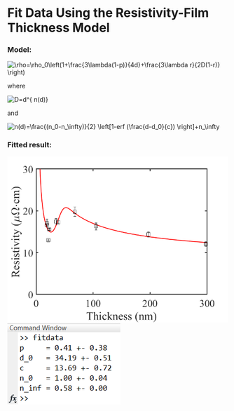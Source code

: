 # Fit Data Using the Resistivity-Film Thickness Model

### Model:

<img src="https://latex.codecogs.com/gif.latex?\bg_white&space;\rho=\rho_0\left(1&plus;\frac{3\lambda(1-p)}{4d}&plus;\frac{3\lambda&space;r}{2D(1-r)}&space;\right)" title="\rho=\rho_0\left(1+\frac{3\lambda(1-p)}{4d}+\frac{3\lambda r}{2D(1-r)} \right)" />

where

<img src="https://latex.codecogs.com/gif.latex?\bg_white&space;D=d^{&space;n(d)}" title="D=d^{ n(d)}" />

and

<img src="https://latex.codecogs.com/gif.latex?\bg_white&space;n(d)=\frac{(n_0-n_\infty)}{2}&space;\left[1-erf&space;(\frac{d-d_0}{c})&space;\right]&plus;n_\infty" title="n(d)=\frac{(n_0-n_\infty)}{2} \left[1-erf (\frac{d-d_0}{c}) \right]+n_\infty" />

### Fitted result:

<img src='.\fit_erf.png'> 



<img src='.\print_result.png'>
